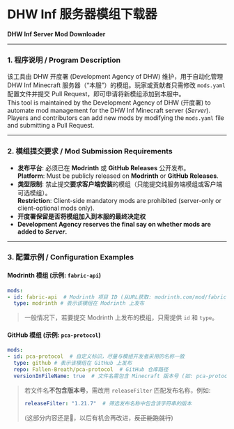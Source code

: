 # DHW Inf 服务器模组下载器  
**DHW Inf Server Mod Downloader**  

---

### 1. 程序说明 / Program Description  
该工具由 DHW 开度署 (Development Agency of DHW) 维护，用于自动化管理 DHW Inf Minecraft 服务器（“本服”）的模组。玩家或贡献者只需修改 `mods.yaml` 配置文件并提交 Pull Request，即可申请将新模组添加到本服中。  
This tool is maintained by the Development Agency of DHW (开度署) to automate mod management for the DHW Inf Minecraft server (*Server*). Players and contributors can add new mods by modifying the `mods.yaml` file and submitting a Pull Request.  

---

### 2. 模组提交要求 / Mod Submission Requirements  
- **发布平台**: 必须已在 **Modrinth** 或 **GitHub Releases** 公开发布。  
  **Platform**: Must be publicly released on **Modrinth** or **GitHub Releases**.  
- **类型限制**: 禁止提交**要求客户端安装**的模组（只能提交纯服务端模组或客户端可选模组）。  
  **Restriction**: Client-side mandatory mods are prohibited (server-only or client-optional mods only).  
- **开度署保留是否将模组加入到本服的最终决定权**
- **Development Agency reserves the final say on whether mods are added to *Server*.** 

---

### 3. 配置示例 / Configuration Examples  
#### Modrinth 模组 (示例: `fabric-api`)  
```yaml
mods:
- id: fabric-api  # Modrinth 项目 ID (从URL获取: modrinth.com/mod/fabric-api)
  type: modrinth # 表示该模组在 Modrinth 上发布
```  
> 一般情况下，若要提交 Modrinth 上发布的模组，只需提供 `id` 和 `type`。  

#### GitHub 模组 (示例: `pca-protocol`)  
```yaml
mods:
- id: pca-protocol  # 自定义标识，尽量与模组开发者采用的名称一致
  type: github # 表示该模组在 GitHub 上发布
  repo: Fallen-Breath/pca-protocol  # GitHub 仓库路径
  versionInFileName: true  # 文件名需包含 Minecraft 版本号 (如: pca-protocol-v0.3.9-mc1.21.8.jar)
```  
> 若文件名**不包含版本号**，需改用 `releaseFilter` 匹配发布名称，例如:  
> ```yaml
> releaseFilter: "1.21.7"  # 筛选发布名称中包含该字符串的版本
> ```  
> (这部分内容还是💩，以后有机会再改进，~~反正能跑就行~~)